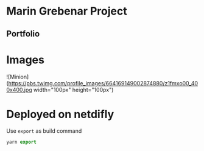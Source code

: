 # Marin Grebenar Project

## Portfolio

# Images

![Minion](https://pbs.twimg.com/profile_images/664169149002874880/z1fmxo00_400x400.jpg width="100px" height="100px")


# Deployed on netdifly


Use `export` as build command

```js
yarn export
```
